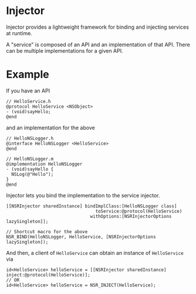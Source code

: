# Injector
Injector provides a lightweight framework for binding and injecting services at runtime.

A "service" is composed of an API and an implementation of that API. There can be multiple implementations for a given API.

# Example
If you have an API
```objc
// HelloService.h
@protocol HelloService <NSObject>
- (void)sayHello;
@end
```

and an implementation for the above

```objc
// HelloNSLogger.h
@interface HelloNSLogger <HelloService>
@end

// HelloNSLogger.m
@implementation HelloNSLogger
- (void)sayHello {
  NSLog(@"Hello");
}
@end
```

Injector lets you bind the implementation to the service injector.
```objc
[[NSRInjector sharedInstance] bindImplClass:[HelloNSLogger class] 
                                  toService:@protocol(HelloService)
                                withOptions:[NSRInjectorOptions lazySingleton]];
                                
// Shortcut macro for the above
NSR_BIND(HelloNSLogger, HelloService, [NSRInjectorOptions lazySingleton]);
```

And then, a client of ```HelloService``` can obtain an instance of ```HelloService``` via
```objc
id<HelloService> helloService = [[NSRInjector sharedInstance] inject:@protocol(HelloService)];
// OR
id<HelloService> helloService = NSR_INJECT(HelloService);
```

